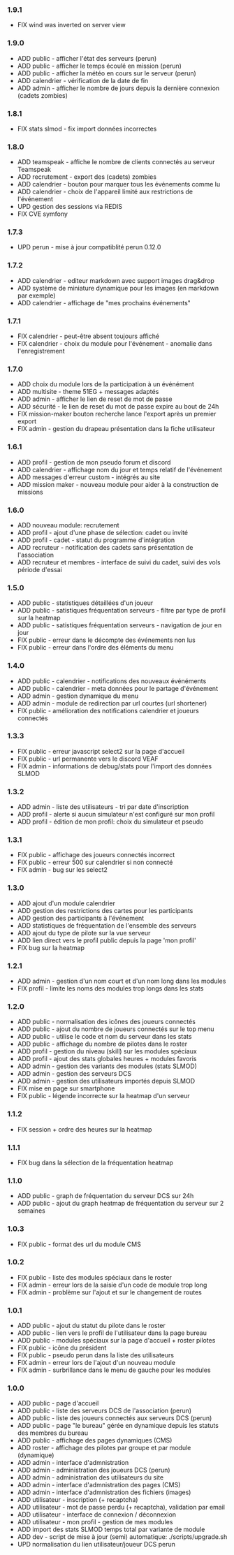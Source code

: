 ### 1.9.1
* FIX wind was inverted on server view

### 1.9.0
* ADD public - afficher l'état des serveurs (perun)
* ADD public - afficher le temps écoulé en mission (perun)
* ADD public - afficher la météo en cours sur le serveur (perun)
* ADD calendrier - vérification de la date de fin
* ADD admin - afficher le nombre de jours depuis la dernière connexion (cadets zombies)

### 1.8.1
* FIX stats slmod - fix import données incorrectes

### 1.8.0
* ADD teamspeak - affiche le nombre de clients connectés au serveur Teamspeak
* ADD recrutement - export des (cadets) zombies
* ADD calendrier - bouton pour marquer tous les événements comme lu
* ADD calendrier - choix de l'appareil limité aux restrictions de l'événement
* UPD gestion des sessions via REDIS
* FIX CVE symfony

### 1.7.3
* UPD perun - mise à jour compatiblité perun 0.12.0

### 1.7.2
* ADD calendrier - editeur markdown avec support images drag&drop
* ADD système de miniature dynamique pour les images (en markdown par exemple)
* ADD calendrier - affichage de "mes prochains événements"

### 1.7.1
* FIX calendrier - peut-être absent toujours affiché
* FIX calendrier - choix du module pour l'événement - anomalie dans l'enregistrement

### 1.7.0
* ADD choix du module lors de la participation à un événément
* ADD multisite - theme 51EG + messages adaptés
* ADD admin - afficher le lien de reset de mot de passe
* ADD sécurité - le lien de reset du mot de passe expire au bout de 24h
* FIX mission-maker bouton recherche lance l'export après un premier export
* FIX admin - gestion du drapeau présentation dans la fiche utilisateur

### 1.6.1
* ADD profil - gestion de mon pseudo forum et discord
* ADD calendrier - affichage nom du jour et temps relatif de l'événement
* ADD messages d'erreur custom - intégrés au site
* ADD mission maker - nouveau module pour aider à la construction de missions

### 1.6.0
* ADD nouveau module: recrutement
* ADD profil - ajout d'une phase de sélection: cadet ou invité
* ADD profil - cadet - statut du programme d'intégration
* ADD recruteur - notification des cadets sans présentation de l'association
* ADD recruteur et membres - interface de suivi du cadet, suivi des vols période d'essai

### 1.5.0
* ADD public - statistiques détaillées d'un joueur
* ADD public - satistiques fréquentation serveurs - filtre par type de profil sur la heatmap
* ADD public - satistiques fréquentation serveurs - navigation de jour en jour
* FIX public - erreur dans le décompte des événements non lus
* FIX public - erreur dans l'ordre des éléments du menu

### 1.4.0
* ADD public - calendrier - notifications des nouveaux événéments
* ADD public - calendrier - meta données pour le partage d'événement
* ADD admin - gestion dynamique du menu
* ADD admin - module de redirection par url courtes (url shortener)
* FIX public - amélioration des notifications calendrier et joueurs connectés

### 1.3.3
* FIX public - erreur javascript select2 sur la page d'accueil
* FIX public - url permanente vers le discord VEAF
* FIX admin - informations de debug/stats pour l'import des données SLMOD

### 1.3.2
* ADD admin - liste des utilisateurs - tri par date d'inscription
* ADD profil - alerte si aucun simulateur n'est configuré sur mon profil
* ADD profil - édition de mon profil: choix du simulateur et pseudo

### 1.3.1
* FIX public - affichage des joueurs connectés incorrect
* FIX public - erreur 500 sur calendrier si non connecté
* FIX admin - bug sur les select2

### 1.3.0
* ADD ajout d'un module calendrier
* ADD gestion des restrictions des cartes pour les participants
* ADD gestion des participants à l'événement
* ADD statistiques de fréquentation de l'ensemble des serveurs
* ADD ajout du type de pilote sur la vue serveur
* ADD lien direct vers le profil public depuis la page 'mon profil'
* FIX bug sur la heatmap

### 1.2.1
* ADD admin - gestion d'un nom court et d'un nom long dans les modules
* FIX profil - limite les noms des modules trop longs dans les stats

### 1.2.0
* ADD public - normalisation des icônes des joueurs connectés
* ADD public - ajout du nombre de joueurs connectés sur le top menu
* ADD public - utilise le code et nom du serveur dans les stats
* ADD public - affichage du nombre de pilotes dans le roster
* ADD profil - gestion du niveau (skill) sur les modules spéciaux
* ADD profil - ajout des stats globales heures + modules favoris
* ADD admin - gestion des variants des modules (stats SLMOD)
* ADD admin - gestion des serveurs DCS
* ADD admin - gestion des utilisateurs importés depuis SLMOD
* FIX mise en page sur smartphone
* FIX public - légende incorrecte sur la heatmap d'un serveur

### 1.1.2
* FIX session + ordre des heures sur la heatmap

### 1.1.1
* FIX bug dans la sélection de la fréquentation heatmap

### 1.1.0
* ADD public - graph de fréquentation du serveur DCS sur 24h
* ADD public - ajout du graph heatmap de fréquentation du serveur sur 2 semaines

### 1.0.3
* FIX public - format des url du module CMS

### 1.0.2
* FIX public - liste des modules spéciaux dans le roster
* FIX admin - erreur lors de la saisie d'un code de module trop long
* FIX admin - problème sur l'ajout et sur le changement de routes

### 1.0.1
* ADD public - ajout du statut du pilote dans le roster
* ADD public - lien vers le profil de l'utilisateur dans la page bureau
* ADD public - modules spéciaux sur la page d'accueil + roster pilotes
* FIX public - icône du président
* FIX public - pseudo perun dans la liste des utilisateurs
* FIX admin - erreur lors de l'ajout d'un nouveau module
* FIX admin - surbrillance dans le menu de gauche pour les modules

### 1.0.0
* ADD public - page d'accueil
* ADD public - liste des serveurs DCS de l'association (perun)
* ADD public - liste des joueurs connectés aux serveurs DCS (perun)
* ADD public - page "le bureau" gérée en dynamique depuis les statuts des membres du bureau
* ADD public - affichage des pages dynamiques (CMS)
* ADD roster - affichage des pilotes par groupe et par module (dynamique)
* ADD admin - interface d'admnistration
* ADD admin - administration des joueurs DCS (perun)
* ADD admin - administration des utilisateurs du site
* ADD admin - interface d'admnistration des pages (CMS)
* ADD admin - interface d'admnistration des fichiers (images)
* ADD utilisateur - inscription (+ recaptcha)
* ADD utilisateur - mot de passe perdu (+ recaptcha), validation par email
* ADD utilisateur - interface de connexion / déconnexion
* ADD utilisateur - mon profil - gestion de mes modules
* ADD import des stats SLMOD temps total par variante de module
* ADD dev - script de mise à jour (semi) automatique: ./scripts/upgrade.sh
* UPD normalisation du lien utilisateur/joueur DCS perun
